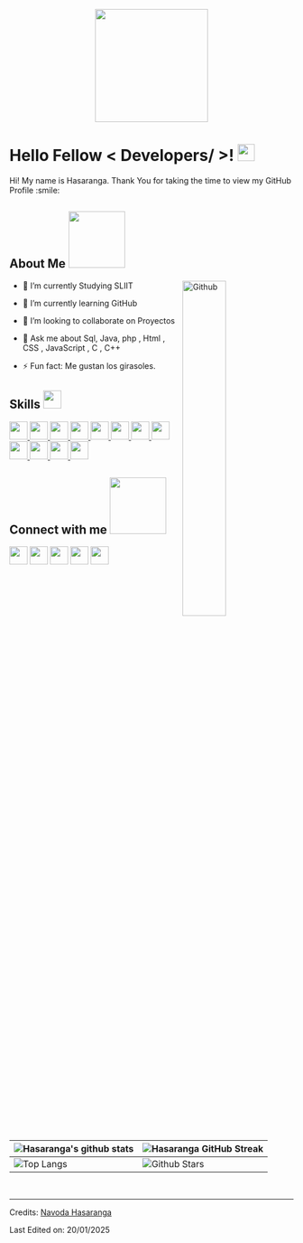 <p align="center">
    <img width="200" src="https://github.com/Hasaranga22/blob/main/kathryn.png">
</p>

<h1> Hello Fellow < Developers/ >! <img src="https://raw.githubusercontent.com/MartinHeinz/MartinHeinz/master/wave.gif" width="30px"> </h1>
<p align='center'>
</p>

<div size='20px'> Hi! My name is Hasaranga. Thank You for taking the time to view my GitHub Profile :smile: 
</div>

<h2> About Me <img src="https://media0.giphy.com/media/KDDpcKigbfFpnejZs6/giphy.gif?cid=ecf05e47oy6f4zjs8g1qoiystc56cu7r9tb8a1fe76e05oty&rid=giphy.gif" width="100px"></h2>

<img width="39%" align="right" alt="Github" src="https://raw.githubusercontent.com/onimur/.github/master/.resources/git-header.svg" />

- 🔭 I’m currently Studying SLIIT 
  
- 🌱 I’m currently learning  GitHub
  
- 👯 I’m looking to collaborate on Proyectos
  
- 💬 Ask me about Sql, Java, php , Html , CSS ,  JavaScript , C , C++
  
- ⚡ Fun fact: Me gustan los girasoles.

<h2> Skills <img src="https://media2.giphy.com/media/QssGEmpkyEOhBCb7e1/giphy.gif?cid=ecf05e47a0n3gi1bfqntqmob8g9aid1oyj2wr3ds3mg700bl&rid=giphy.gif" width="32px"> </h2>
<a href="https://github.com/Hasaranga22?tab=repositories&q=&type=&language=python&sort="> <img width="32px" src="https://raw.githubusercontent.com/rahulbanerjee26/githubAboutMeGenerator/main/icons/python.svg"> </a>
<a href="https://github.com/Hasaranga22?tab=repositories&q=&type=&language=reactjs&sort="> <img width="32px" src="https://raw.githubusercontent.com/rahulbanerjee26/githubAboutMeGenerator/main/icons/reactjs.svg"> </a>
<a href="https://github.com/Hasaranga22?tab=repositories&q=&type=&language=javascript&sort="> <img width="32px" src="https://raw.githubusercontent.com/rahulbanerjee26/githubAboutMeGenerator/main/icons/javascript.svg"> </a>
<a href="https://github.com/Hasaranga22?tab=repositories&q=&type=&language=scikit&sort="> <img width="32px" src="https://raw.githubusercontent.com/rahulbanerjee26/githubAboutMeGenerator/main/icons/scikit.svg"> </a>
<a href="https://github.com/Hasaranga22?tab=repositories&q=&type=&language=c&sort="> <img width="32px" src="https://raw.githubusercontent.com/rahulbanerjee26/githubAboutMeGenerator/main/icons/c.svg"> </a>
<a href="https://github.com/Hasaranga22?tab=repositories&q=&type=&language=cpp&sort="> <img width="32px" src="https://raw.githubusercontent.com/rahulbanerjee26/githubAboutMeGenerator/main/icons/cpp.svg"> </a>
<a href="https://github.com/Hasaranga22?tab=repositories&q=&type=&language=sqlite&sort="> <img width="32px" src="https://raw.githubusercontent.com/rahulbanerjee26/githubAboutMeGenerator/main/icons/sqlite.svg"> </a>
<a href="https://github.com/Hasaranga22?tab=repositories&q=&type=&language=pytorch&sort="> <img width="32px" src="https://raw.githubusercontent.com/rahulbanerjee26/githubAboutMeGenerator/main/icons/pytorch.svg"> </a>
<a href="https://github.com/Hasaranga22?tab=repositories&q=&type=&language=css&sort="> <img width="32px" src="https://raw.githubusercontent.com/rahulbanerjee26/githubAboutMeGenerator/main/icons/css.svg"> </a>
<a href="https://github.com/Hasaranga22?tab=repositories&q=&type=&language=html&sort="> <img width="32px" src="https://raw.githubusercontent.com/rahulbanerjee26/githubAboutMeGenerator/main/icons/html.svg"> </a>
<a href="https://github.com/Hasaranga22?tab=repositories&q=&type=&language=android&sort="> <img width="32px" src="https://raw.githubusercontent.com/rahulbanerjee26/githubAboutMeGenerator/main/icons/android.svg"> </a>
<a href="https://github.com/Hasaranga22?tab=repositories&q=&type=&language=csharp&sort="> <img width="32px" src="https://raw.githubusercontent.com/rahulbanerjee26/githubAboutMeGenerator/main/icons/csharp.svg"> </a>

<h2> Connect with me <img src="https://raw.githubusercontent.com/ShahriarShafin/ShahriarShafin/main/Assets/handshake.gif" width="100px"> </h2>
<a href="https://www.linkedin.com/in/Hasaranga22"> <img width="32px" align="center" src="https://raw.githubusercontent.com/rahulbanerjee26/githubAboutMeGenerator/main/icons/linked-in-alt.svg"/></a> 
<a href="https://www.twitter.com/NoobCoder07"> <img width="32px" align="center" src="https://raw.githubusercontent.com/rahulbanerjee26/githubAboutMeGenerator/main/icons/twitter.svg"/></a> 
<a href="https://medium.com/@Hasaranga22"> <img width="32px" align="center" src="https://raw.githubusercontent.com/rahulbanerjee26/githubAboutMeGenerator/main/icons/medium.svg"/></a> 
<a href="http://Hasaranga22.me/"> <img width="32px" align="center" src="https://raw.githubusercontent.com/rahulbanerjee26/githubAboutMeGenerator/main/icons/portfolio.png"/></a> 
<a href="https://www.github.com/Hasaranga22"> <img width="32px" align="center" src="https://raw.githubusercontent.com/rahulbanerjee26/githubAboutMeGenerator/main/icons/github.svg"/></a>
  
<br>
<br>
  <br>

| ![Hasaranga's github stats](https://github-readme-stats.vercel.app/api?username=Hasaranga22&show_icons=true&theme=tokyonight) | ![Hasaranga GitHub Streak](https://github-readme-streak-stats.herokuapp.com/?user=Hasaranga22&theme=tokyonight) |
| --- | --- |
| ![Top Langs](https://github-readme-stats.vercel.app/api/top-langs/?username=Hasaranga22&theme=tokyonight) | ![Github Stars](https://github-readme-stats.vercel.app/api?username=Hasaranga22&show_icons=true&locale=en&count_private=true&hide_rank=true&custom_title=My%20GitHub%20Stats&disable_animations=true&theme=tokyonight) |

<br>


-----
Credits: [Navoda Hasaranga](https://github.com/Hasaranga22)

Last Edited on: 20/01/2025
